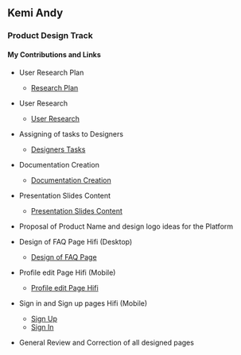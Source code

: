 ## Kemi Andy
### Product Design Track

#### My Contributions and Links

+ User Research Plan <br>
  + [Research Plan](https://docs.google.com/document/d/1JA4gVAgW35vJIZaYAsPe3yZpvStiBLwKoWVMS5rYkgM/edit?usp=sharing)

+ User Research <br>
  + [User Research](https://www.figma.com/file/nWw40lzebQJ0QVNOs8g5Kx/Team106_ExelComp---USER-RESEARCH?node-id=0%3A1)

+ Assigning of tasks to Designers <br>
  + [Designers Tasks](https://docs.google.com/document/d/12xDaEtQ29mWGYGsf7Jsy6sPO1HR_dWk-rKuywFCcRSY/edit?usp=sharing)

+ Documentation Creation <br>
  + [Documentation Creation](https://docs.google.com/document/d/1tOntlt8o10BJrXbkUn5m31PZ7VYWP0BO/edit?usp=sharing&ouid=106029615177117760389&rtpof=true&sd=true)

+ Presentation Slides Content <br>
  + [Presentation Slides Content](https://docs.google.com/presentation/d/1ZMtzfNvyksAElQEtZJ1PTd5220e2FQLc7JfhkrM8iyA/edit?usp=sharing)

+ Proposal of Product Name and design logo ideas for the Platform

+ Design of FAQ Page Hifi (Desktop) <br>
  + [Design of FAQ Page](https://www.figma.com/file/rxBh6oIKJ0Hb96TlXKoF7f/Team-106_ExcelComp---TEAM-DESIGN-LIBRARY?node-id=1418%3A3794)

+ Profile edit Page Hifi (Mobile) <br>
  + [Profile edit Page Hifi](https://www.figma.com/file/rxBh6oIKJ0Hb96TlXKoF7f/Team-106_ExcelComp---TEAM-DESIGN-LIBRARY?node-id=1385%3A1896)

+ Sign in and Sign up pages Hifi (Mobile) <br>
  + [Sign Up](https://www.figma.com/file/rxBh6oIKJ0Hb96TlXKoF7f/Team-106_ExcelComp---TEAM-DESIGN-LIBRARY?node-id=1418%3A3233)
  + [Sign In](https://www.figma.com/file/rxBh6oIKJ0Hb96TlXKoF7f/Team-106_ExcelComp---TEAM-DESIGN-LIBRARY?node-id=1385%3A2946)

+ General Review and Correction of all designed pages
